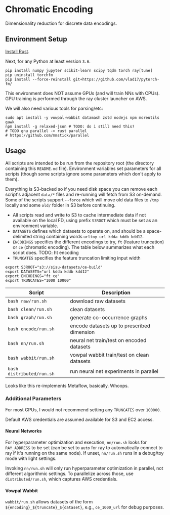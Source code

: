 # Chromatic Encoding

Dimensionality reduction for discrete data encodings.

## Environment Setup

[Install Rust](https://www.rust-lang.org/tools/install).

Next, for any Python at least version `3.6`.

```
pip install numpy jupyter scikit-learn scipy tqdm torch ray[tune]
pip uninstall torchfm
pip install --force-reinstall git+https://github.com/vlad17/pytorch-fm/
```

This environment does NOT assume GPUs (and will train NNs with CPUs). GPU training is performed through the ray cluster launcher on AWS.

We will also need various tools for parsing/etc:

```
sudo apt install -y vowpal-wabbit datamash zstd nodejs npm moreutils gawk
npm install -g relaxed-json # TODO: do i still need this?
# TODO gnu parallel -> rust parallel
# https://github.com/mmstick/parallel
```

## Usage

All scripts are intended to be run from the repository root (the directory containing this `README.md` file). Environment variables set parameters for all scripts (though some scripts ignore some parameters which don't apply to them).

Everything is S3-backed so if you need disk space you can remove each script's adjacent `data/*` files and
re-running will fetch from S3 on-demand. Some of the scripts support `--force` which will move old data
files to `/tmp` locally and some `old/` folder in S3 before continuing.

* All scripts read and write to S3 to cache intermediate data if not available on the local FD, using prefix `S3ROOT` which must be set as an environment variable.
* `DATASETS` defines which datasets to operate on, and should be a space-delimited string containing words `urltoy url kdda kddb kdd12`.
* `ENCODINGS` specifies the different encodings to try, `ft` (feature truncation) or `ce` (chromatic encoding). The table below summarizes what each script does. TODO: ht encoding
* `TRUNCATES` specifies the feature truncation limiting input width

```
export S3ROOT="s3://sisu-datasets/ce-build"
export DATASETS="url kdda kddb kdd12"
export ENCODINGS="ft ce"
export TRUNCATES="1000 10000"
```

| Script | Description |
| --- | --- |
| `bash raw/run.sh` | download raw datasets |
| `bash clean/run.sh` | clean datasets |
| `bash graph/run.sh` | generate co-occurrence graphs |
| `bash encode/run.sh` | encode datasets up to prescribed dimension |
| `bash nn/run.sh` | neural net train/test on encoded datasets |
| `bash wabbit/run.sh` | vowpal wabbit train/test on clean datasets |
| `bash distributed/run.sh` | run neural net experiments in parallel |

Looks like this re-implements Metaflow, basically. Whoops.

### Additional Parameters

For most GPUs, I would not recommend setting any `TRUNCATES` over `100000`.

Default AWS credentials are assumed available for S3 and EC2 access.

#### Neural Networks

For hyperparameter optimization and execution, `nn/run.sh` looks for `RAY_ADDRESS` to be set (can be set to `auto` for ray to automatically connect to ray if it's running on the same node). If unset, `nn/run.sh` runs in a debug/toy mode with light settings.

Invoking `nn/run.sh` will only run hyperparameter optimization in parallel, not different algorithmic
settings. To parallelize across those, use `distributed/run.sh`, which captures AWS credentials.

#### Vowpal Wabbit 

`wabbit/run.sh` allows datasets of the form `${encoding}_${truncate}_${dataset}`, e.g., `ce_1000_url` for debug purposes.
